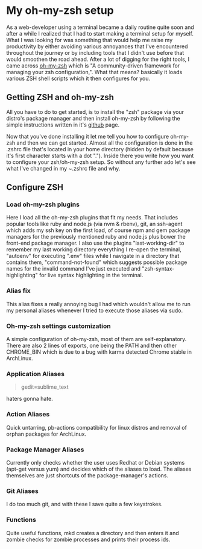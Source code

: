 # My oh-my-zsh setup

As a web-developer using a terminal became a daily routine quite soon and after a while I realized that I had to start making a terminal setup for myself. What I was looking for was something that would help me raise my productivity by either avoiding various annoyances that I've encountered throughout the journey or by including tools that I didn't use before that would smoothen the road ahead. After a lot of digging for the right tools, I came across [oh-my-zsh](https://github.com/robbyrussell/oh-my-zsh) which is "A community-driven framework for managing your zsh configuration,". What that means? basically it loads various ZSH shell scripts which it then configures for you.

## Getting ZSH and oh-my-zsh

All you have to do to get started, is to install the "zsh" package via your distro's package manager and then install oh-my-zsh by following the simple instructions written in it's [github](https://github.com/robbyrussell/oh-my-zsh#setup) page.

Now that you've done installing it let me tell you how to configure oh-my-zsh and then we can get started. Almost all the configuration is done in the .zshrc file that's located in your home directory (hidden by default because it's first character starts with a dot "."). Inside there you write how you want to configure your zsh/oh-my-zsh setup. So without any further ado let's see what I've changed in my ~.zshrc file and why.

## Configure ZSH

### Load oh-my-zsh plugins

<script src="https://gist.github.com/varemenos/9632120.js"></script>

Here I load all the oh-my-zsh plugins that fit my needs. That includes popular tools like ruby and node.js (via nvm & rbenv), git, an ssh-agent which adds my ssh key on the first load, of course npm and gem package managers for the previously mentioned ruby and node.js plus bower the front-end package manager. I also use the plugins "last-working-dir" to remember my last working directory everything I re-open the terminal, "autoenv" for executing ".env" files while I navigate in a directory that contains them, "command-not-found" which suggests possible package names for the invalid command I've just executed and "zsh-syntax-highlighting" for live syntax highlighting in the terminal.

### Alias fix

<script src="https://gist.github.com/varemenos/9632134.js"></script>

This alias fixes a really annoying bug I had which wouldn't allow me to run my personal aliases whenever I tried to execute those aliases via sudo.

### Oh-my-zsh settings customization

<script src="https://gist.github.com/varemenos/9632153.js"></script>

A simple configuration of oh-my-zsh, most of them are self-explanatory. There are also 2 lines of exports, one being the PATH and then other CHROME_BIN which is due to a bug with karma detected Chrome stable in ArchLinux.

### Application Aliases

<script src="https://gist.github.com/varemenos/9632177.js"></script>

> gedit=sublime_text

haters gonna hate.

### Action Aliases

<script src="https://gist.github.com/varemenos/9632199.js"></script>

Quick untarring, pb-actions compatibility for linux distros and removal of orphan packages for ArchLinux.

### Package Manager Aliases

<script src="https://gist.github.com/varemenos/9632225.js"></script>

Currently only checks whether the user uses Redhat or Debian systems (apt-get versus yum) and decides which of the aliases to load. The aliases themselves are just shortcuts of the package-manager's actions.

### Git Aliases

<script src="https://gist.github.com/varemenos/9632243.js"></script>

I do too much git, and with these I save quite a few keystrokes.

### Functions

<script src="https://gist.github.com/varemenos/9632251.js"></script>

Quite useful functions, mkd creates a directory and then enters it and zombie checks for zombie processes and prints their process ids.
